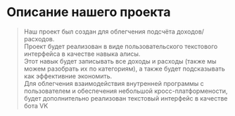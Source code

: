 # <b> Описание нашего проекта </b>
> Наш проект был создан для облегчения подсчёта доходов/расходов. <br>
> Проект будет реализован в виде пользовательского текстового интерфейса в качестве навыка алисы. <br>
> Этот навык будет записывать все доходы и расходы (также мы можем разобрать их по категориям), а также будет подсказывать как эффективние экономить. <br>
> Для облегчения взаимодействия внутренней программы с пользователем  и обеспечения небольшой кросс-платформености, будет дополнительно реализован текстовый интерфейс в качестве бота VK
